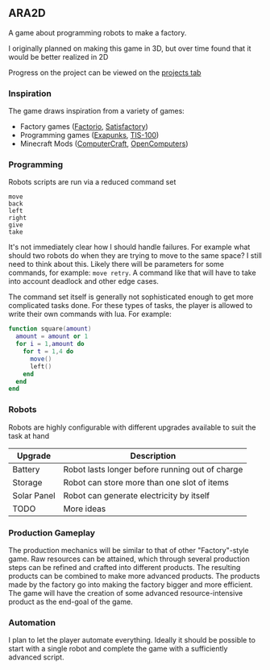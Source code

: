 ## ARA2D
A game about programming robots to make a factory.

I originally planned on making this game in 3D, but over time found that it would be better realized in 2D

Progress on the project can be viewed on the [projects tab](https://github.com/SpencasaurusRex/ARA2D/projects)

### Inspiration
The game draws inspiration from a variety of games:
+ Factory games ([Factorio](https://www.factorio.com/), [Satisfactory](https://www.satisfactorygame.com/))
+ Programming games ([Exapunks](http://www.zachtronics.com/exapunks/), [TIS-100](http://www.zachtronics.com/tis-100/))
+ Minecraft Mods ([ComputerCraft](http://www.computercraft.info/), [OpenComputers](https://github.com/MightyPirates/OpenComputers))

### Programming
Robots scripts are run via a reduced command set
```
move
back
left
right
give
take
```
It's not immediately clear how I should handle failures. For example what should two robots do when they are trying to move to the same space? I still need to think about this. Likely there will be parameters for some commands, for example: `move retry`. A command like that will have to take into account deadlock and other edge cases.

The command set itself is generally not sophisticated enough to get more complicated tasks done. For these types of tasks, the player is allowed to write their own commands with lua.
For example:
```lua
function square(amount)
  amount = amount or 1
  for i = 1,amount do
    for t = 1,4 do
      move()
      left()
    end
  end
end
```

### Robots
Robots are highly configurable with different upgrades available to suit the task at hand

| Upgrade     | Description                                    |
|-------------|------------------------------------------------|
| Battery     | Robot lasts longer before running out of charge|
| Storage     | Robot can store more than one slot of items    |
| Solar Panel | Robot can generate electricity by itself       |
| TODO        | More ideas                                     |

### Production Gameplay
The production mechanics will be similar to that of other "Factory"-style game. Raw resources can be attained, which through several production steps can be refined and crafted into different products. The resulting products can be combined to make more advanced products. The products made by the factory go into making the factory bigger and more efficient. The game will have the creation of some advanced resource-intensive product as the end-goal of the game.

### Automation
I plan to let the player automate everything. Ideally it should be possible to start with a single robot and complete the game with a sufficiently advanced script.

